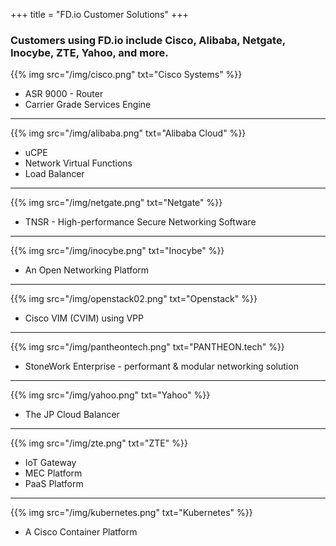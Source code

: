 +++
title = "FD.io Customer Solutions"
+++

### Customers using FD.io include Cisco, Alibaba, Netgate, Inocybe, ZTE, Yahoo, and more.

{{% img src="/img/cisco.png" txt="Cisco Systems" %}}

* ASR 9000 - Router
* Carrier Grade Services Engine

---

{{% img src="/img/alibaba.png" txt="Alibaba Cloud" %}}

* uCPE
* Network Virtual Functions
* Load Balancer

---

{{% img src="/img/netgate.png" txt="Netgate" %}}

* TNSR - High-performance Secure Networking Software

---

{{% img src="/img/inocybe.png" txt="Inocybe" %}}

* An Open Networking Platform

---

{{% img src="/img/openstack02.png" txt="Openstack" %}}

* Cisco VIM (CVIM) using VPP

---

{{% img src="/img/pantheontech.png" txt="PANTHEON.tech" %}}

* StoneWork Enterprise - performant & modular networking solution

---

{{% img src="/img/yahoo.png" txt="Yahoo" %}}

* The JP Cloud Balancer

---

{{% img src="/img/zte.png" txt="ZTE" %}}

* IoT Gateway
* MEC Platform
* PaaS Platform

---

{{% img src="/img/kubernetes.png" txt="Kubernetes" %}}

* A Cisco Container Platform


